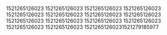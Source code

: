 1521265126023
1521265126023
1521265126023
1521265126023
1521265126023
1521265126023
1521265126023
1521265126023
1521265126023
1521265126023
1521265126023
1521265126023
1521265126023
1521265126023
15212651260231521279185977